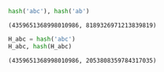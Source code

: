 

```python
hash('abc'), hash('ab')
```




    (4359651368998010986, 8189326971213839819)




```python
H_abc = hash('abc')
H_abc, hash(H_abc)
```




    (4359651368998010986, 2053808359784317035)



